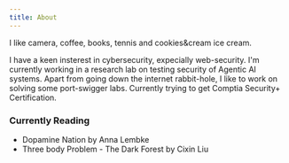 ```yaml
---
title: About
---
```


I like camera, coffee, books, tennis and cookies&cream ice cream. 

I have a keen insterest in cybersecurity, expecially web-security. I'm currently working in a research lab on testing security of Agentic AI systems. Apart from going down the internet rabbit-hole, I like to work on solving some port-swigger labs. Currently trying to get Comptia Security+ Certification.

### Currently Reading
- Dopamine Nation by Anna Lembke
- Three body Problem - The Dark Forest by Cixin Liu
